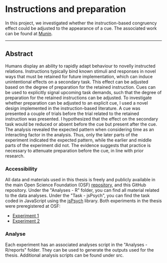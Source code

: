 # Instructions and preparation

In this project, we investigated whether the instruction-based congruency effect could be adjusted to the appearance of a cue. The associated work can be found at [Munin]().


--- 


## Abstract

Humans display an ability to rapidly adapt behaviour to novelly instructed relations.
Instructions typically bind known stimuli and responses in novel ways that must be retained
for future implementation, which can induce unintentional effects on a secondary task. This
effect can be adjusted based on the degree of preparation for the retained instruction. Cues can
be used to explicitly signal upcoming task demands, such that the degree of preparation for
the retained instructions can be adjusted. To investigate whether preparation can be adjusted
to an explicit cue, I used a novel design implemented in the instruction-based literature. A cue
was presented a couple of trials before the trial related to the retained instruction was
presented. I hypothesized that the effect on the secondary task would be reduced or absent
before the cue but present after the cue. The analysis revealed the expected pattern when
considering time as an interacting factor in the analysis. Thus, only the later parts of the
experiment indicated the expected pattern, while the earlier and middle parts of the
experiment did not. The evidence suggests that practice is necessary to attenuate preparation
before the cue, in line with prior research.

### Accessibility

All data and materials used in this thesis is freely and publicly available in the main Open Science Foundation (OSF) [repository](https://osf.io/tvkgp/), and this GitHub repository. Under the "Analyses - R" folder, you can find all material related to the data analyses. Under the "Task - jsPsych", you can find the task coded in JavaScript using the [jsPsych](https://www.jspsych.org/) library.
Both experiments in the thesis were preregistered at OSF:
- [Experiment 1](https://osf.io/fu2w4)
- [Experiment 2](https://osf.io/9ejyx)


### Analyse

Each experiment has an associated analyses script in the "Analyses - R/reports" folder. They can be used to generate the outputs used for the thesis. Additional analysis scripts can be found under src.
